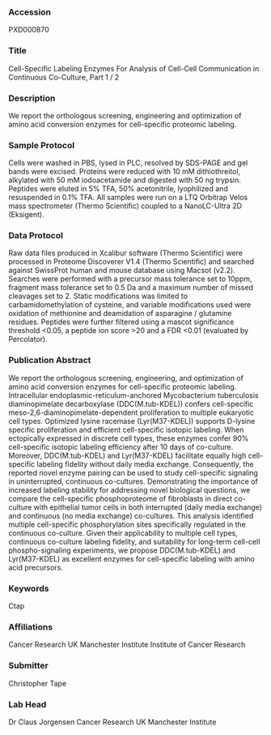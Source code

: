 ### Accession
PXD000870

### Title
Cell-Specific Labeling Enzymes For Analysis of Cell-Cell Communication in Continuous Co-Culture, Part 1 / 2

### Description
We report the orthologous screening, engineering and optimization of amino acid conversion enzymes for cell-specific proteomic labeling.

### Sample Protocol
Cells were washed in PBS, lysed in PLC, resolved by SDS-PAGE and gel bands were excised. Proteins were reduced with 10 mM dithiothreitol, alkylated with 50 mM iodoacetamide and digested with 50 ng trypsin. Peptides were eluted in 5% TFA, 50% acetonitrile, lyophilized and resuspended in 0.1% TFA. All samples were run on a LTQ Orbitrap Velos mass spectrometer (Thermo Scientific) coupled to a NanoLC-Ultra 2D (Eksigent).

### Data Protocol
Raw data files produced in Xcalibur software (Thermo Scientific) were processed in Proteome Discoverer V1.4 (Thermo Scientific) and searched against SwissProt human and mouse database using Macsot (v2.2). Searches were performed with a precursor mass tolerance set to 10ppm, fragment mass tolerance set to 0.5 Da and a maximum number of missed cleavages set to 2. Static modifications was limited to carbamidomethylation of cysteine, and variable modifications used were oxidation of methionine and deamidation of asparagine / glutamine residues. Peptides were further filtered using a mascot significance threshold <0.05, a peptide ion score >20 and a FDR <0.01 (evaluated by Percolator).

### Publication Abstract
We report the orthologous screening, engineering, and optimization of amino acid conversion enzymes for cell-specific proteomic labeling. Intracellular endoplasmic-reticulum-anchored Mycobacterium tuberculosis diaminopimelate decarboxylase (DDC(M.tub-KDEL)) confers cell-specific meso-2,6-diaminopimelate-dependent proliferation to multiple eukaryotic cell types. Optimized lysine racemase (Lyr(M37-KDEL)) supports D-lysine specific proliferation and efficient cell-specific isotopic labeling. When ectopically expressed in discrete cell types, these enzymes confer 90% cell-specific isotopic labeling efficiency after 10 days of co-culture. Moreover, DDC(M.tub-KDEL) and Lyr(M37-KDEL) facilitate equally high cell-specific labeling fidelity without daily media exchange. Consequently, the reported novel enzyme pairing can be used to study cell-specific signaling in uninterrupted, continuous co-cultures. Demonstrating the importance of increased labeling stability for addressing novel biological questions, we compare the cell-specific phosphoproteome of fibroblasts in direct co-culture with epithelial tumor cells in both interrupted (daily media exchange) and continuous (no media exchange) co-cultures. This analysis identified multiple cell-specific phosphorylation sites specifically regulated in the continuous co-culture. Given their applicability to multiple cell types, continuous co-culture labeling fidelity, and suitability for long-term cell-cell phospho-signaling experiments, we propose DDC(M.tub-KDEL) and Lyr(M37-KDEL) as excellent enzymes for cell-specific labeling with amino acid precursors.

### Keywords
Ctap

### Affiliations
Cancer Research UK Manchester Institute
Institute of Cancer Research

### Submitter
Christopher Tape

### Lab Head
Dr Claus Jorgensen
Cancer Research UK Manchester Institute


